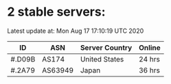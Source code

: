 # 2 stable servers:

Latest update at: Mon Aug 17 17:10:19 UTC 2020

| ID | ASN | Server Country | Online |
| -- | --- | -------------- | ------ |
| #.D09B | AS174 | United States | 24 hrs |
| #.2A79 | AS63949 | Japan | 36 hrs |

